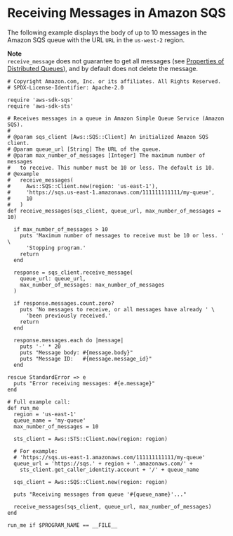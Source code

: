 # Receiving Messages in Amazon SQS<a name="sqs-example-get-messages"></a>

The following example displays the body of up to 10 messages in the Amazon SQS queue with the URL `URL` in the `us-west-2` region\.

**Note**  
 `receive_message` does not guarantee to get all messages \(see [Properties of Distributed Queues](https://docs.aws.amazon.com/AWSSimpleQueueService/latest/SQSDeveloperGuide/DistributedQueues.html)\), and by default does not delete the message\.

```
# Copyright Amazon.com, Inc. or its affiliates. All Rights Reserved.
# SPDX-License-Identifier: Apache-2.0

require 'aws-sdk-sqs'
require 'aws-sdk-sts'

# Receives messages in a queue in Amazon Simple Queue Service (Amazon SQS).
#
# @param sqs_client [Aws::SQS::Client] An initialized Amazon SQS client.
# @param queue_url [String] The URL of the queue.
# @param max_number_of_messages [Integer] The maximum number of messages
#   to receive. This number must be 10 or less. The default is 10.
# @example
#   receive_messages(
#     Aws::SQS::Client.new(region: 'us-east-1'),
#     'https://sqs.us-east-1.amazonaws.com/111111111111/my-queue',
#     10
#   )
def receive_messages(sqs_client, queue_url, max_number_of_messages = 10)

  if max_number_of_messages > 10
    puts 'Maximum number of messages to receive must be 10 or less. ' \
      'Stopping program.'
    return
  end

  response = sqs_client.receive_message(
    queue_url: queue_url,
    max_number_of_messages: max_number_of_messages
  )

  if response.messages.count.zero?
    puts 'No messages to receive, or all messages have already ' \
      'been previously received.'
    return
  end

  response.messages.each do |message|
    puts '-' * 20
    puts "Message body: #{message.body}"
    puts "Message ID:   #{message.message_id}"
  end

rescue StandardError => e
  puts "Error receiving messages: #{e.message}"
end

# Full example call:
def run_me
  region = 'us-east-1'
  queue_name = 'my-queue'
  max_number_of_messages = 10

  sts_client = Aws::STS::Client.new(region: region)

  # For example:
  # 'https://sqs.us-east-1.amazonaws.com/111111111111/my-queue'
  queue_url = 'https://sqs.' + region + '.amazonaws.com/' + 
    sts_client.get_caller_identity.account + '/' + queue_name

  sqs_client = Aws::SQS::Client.new(region: region)

  puts "Receiving messages from queue '#{queue_name}'..."

  receive_messages(sqs_client, queue_url, max_number_of_messages)
end

run_me if $PROGRAM_NAME == __FILE__
```